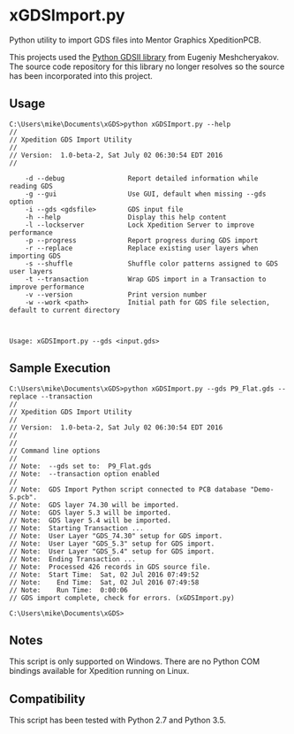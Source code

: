
# xGDSImport.py
Python utility to import GDS files into Mentor Graphics XpeditionPCB.

This projects used the [Python GDSII library](https://pypi.python.org/pypi/python-gdsii) from Eugeniy Meshcheryakov.  The source code repository for this library no longer resolves so the source has been incorporated into this project.

## Usage
```
C:\Users\mike\Documents\xGDS>python xGDSImport.py --help
// 
// Xpedition GDS Import Utility
// 
// Version:  1.0-beta-2, Sat July 02 06:30:54 EDT 2016
// 

    -d --debug                Report detailed information while reading GDS
    -g --gui                  Use GUI, default when missing --gds option
    -i --gds <gdsfile>        GDS input file
    -h --help                 Display this help content
    -l --lockserver           Lock Xpedition Server to improve performance
    -p --progress             Report progress during GDS import
    -r --replace              Replace existing user layers when importing GDS
    -s --shuffle              Shuffle color patterns assigned to GDS user layers
    -t --transaction          Wrap GDS import in a Transaction to improve performance
    -v --version              Print version number
    -w --work <path>          Initial path for GDS file selection, default to current directory


    
Usage: xGDSImport.py --gds <input.gds>
```

## Sample Execution

```
C:\Users\mike\Documents\xGDS>python xGDSImport.py --gds P9_Flat.gds --replace --transaction
// 
// Xpedition GDS Import Utility
// 
// Version:  1.0-beta-2, Sat July 02 06:30:54 EDT 2016
// 
// 
// Command line options
// 
// Note:  --gds set to:  P9_Flat.gds
// Note:  --transaction option enabled
// 
// Note:  GDS Import Python script connected to PCB database "Demo-S.pcb".
// Note:  GDS layer 74.30 will be imported.
// Note:  GDS layer 5.3 will be imported.
// Note:  GDS layer 5.4 will be imported.
// Note:  Starting Transaction ...
// Note:  User Layer "GDS_74.30" setup for GDS import.
// Note:  User Layer "GDS_5.3" setup for GDS import.
// Note:  User Layer "GDS_5.4" setup for GDS import.
// Note:  Ending Transaction ...
// Note:  Processed 426 records in GDS source file.
// Note:  Start Time:  Sat, 02 Jul 2016 07:49:52
// Note:    End Time:  Sat, 02 Jul 2016 07:49:58
// Note:    Run Time:  0:00:06
// GDS import complete, check for errors. (xGDSImport.py)

C:\Users\mike\Documents\xGDS>
```

## Notes

This script is only supported on Windows.  There are no Python COM bindings available for Xpedition running on Linux.

## Compatibility

This script has been tested with Python 2.7 and Python 3.5.
